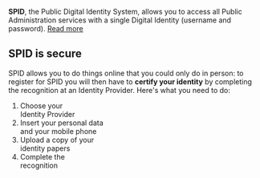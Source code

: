 **SPID**, the Public Digital Identity System, allows you to access all Public Administration services with a single Digital Identity (username and password). [Read more](https://www.spid.gov.it/)

## SPID is secure

SPID allows you to do things online that you could only do in person: to register for SPID you will then have to **certify your identity** by completing the recognition at an Identity Provider. Here's what you need to do:

1. Choose your  
Identity Provider
2. Insert your personal data  
and your mobile phone
3. Upload a copy of your  
identity papers
4. Complete the  
recognition
